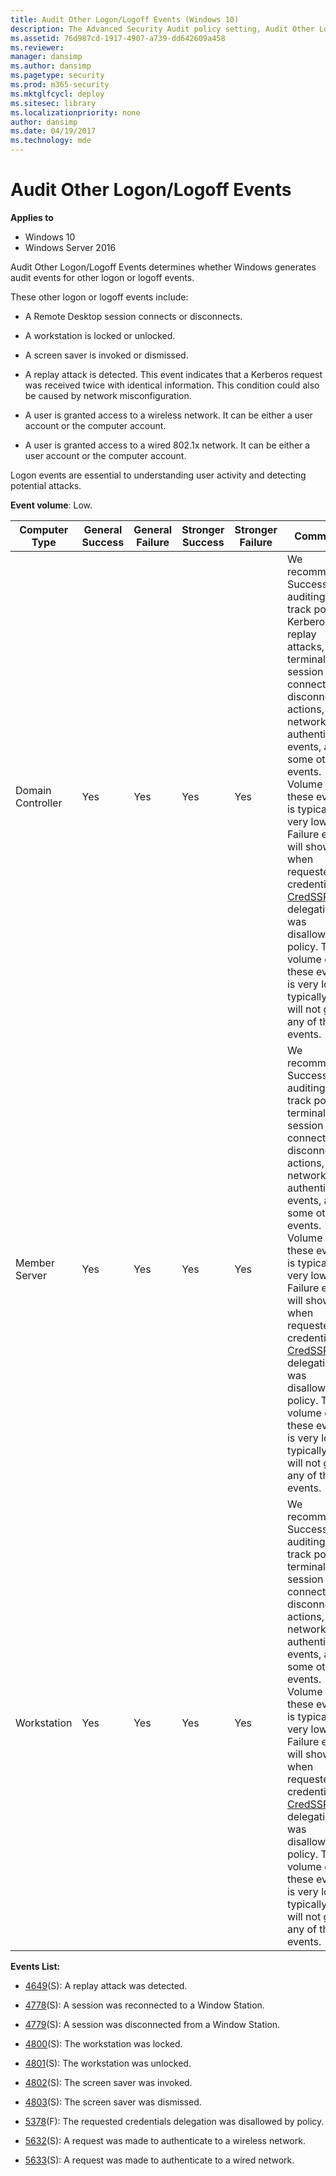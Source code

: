 ```yaml
---
title: Audit Other Logon/Logoff Events (Windows 10)
description: The Advanced Security Audit policy setting, Audit Other Logon/Logoff Events, determines if Windows generates audit events for other logon or logoff events.
ms.assetid: 76d987cd-1917-4907-a739-dd642609a458
ms.reviewer: 
manager: dansimp
ms.author: dansimp
ms.pagetype: security
ms.prod: m365-security
ms.mktglfcycl: deploy
ms.sitesec: library
ms.localizationpriority: none
author: dansimp
ms.date: 04/19/2017
ms.technology: mde
---
```


# Audit Other Logon/Logoff Events

**Applies to**
-   Windows 10
-   Windows Server 2016


Audit Other Logon/Logoff Events determines whether Windows generates audit events for other logon or logoff events.

These other logon or logoff events include:

-   A Remote Desktop session connects or disconnects.

-   A workstation is locked or unlocked.

-   A screen saver is invoked or dismissed.

-   A replay attack is detected. This event indicates that a Kerberos request was received twice with identical information. This condition could also be caused by network misconfiguration.

-   A user is granted access to a wireless network. It can be either a user account or the computer account.

-   A user is granted access to a wired 802.1x network. It can be either a user account or the computer account.

Logon events are essential to understanding user activity and detecting potential attacks.

**Event volume**: Low.

| Computer Type     | General Success | General Failure | Stronger Success | Stronger Failure | Comments                                                                                                                                                                                                                                                                                                                                                                                                                                                                                      |
|-------------------|-----------------|-----------------|------------------|------------------|-----------------------------------------------------------------------------------------------------------------------------------------------------------------------------------------------------------------------------------------------------------------------------------------------------------------------------------------------------------------------------------------------------------------------------------------------------------------------------------------------|
| Domain Controller | Yes             | Yes             | Yes              | Yes              | We recommend Success auditing, to track possible Kerberos replay attacks, terminal session connect and disconnect actions, network authentication events, and some other events. Volume of these events is typically very low.<br>Failure events will show you when requested credentials [CredSSP](https://msdn.microsoft.com/library/cc226764.aspx) delegation was disallowed by policy. The volume of these events is very low—typically you will not get any of these events. |
| Member Server     | Yes             | Yes             | Yes              | Yes              | We recommend Success auditing, to track possible terminal session connect and disconnect actions, network authentication events, and some other events. Volume of these events is typically very low.<br>Failure events will show you when requested credentials [CredSSP](https://msdn.microsoft.com/library/cc226764.aspx) delegation was disallowed by policy. The volume of these events is very low—typically you will not get any of these events.                          |
| Workstation       | Yes             | Yes             | Yes              | Yes              | We recommend Success auditing, to track possible terminal session connect and disconnect actions, network authentication events, and some other events. Volume of these events is typically very low.<br>Failure events will show you when requested credentials [CredSSP](https://msdn.microsoft.com/library/cc226764.aspx) delegation was disallowed by policy. The volume of these events is very low—typically you will not get any of these events.                          |

**Events List:**

-   [4649](event-4649.md)(S): A replay attack was detected.

-   [4778](event-4778.md)(S): A session was reconnected to a Window Station.

-   [4779](event-4779.md)(S): A session was disconnected from a Window Station.

-   [4800](event-4800.md)(S): The workstation was locked.

-   [4801](event-4801.md)(S): The workstation was unlocked.

-   [4802](event-4802.md)(S): The screen saver was invoked.

-   [4803](event-4803.md)(S): The screen saver was dismissed.

-   [5378](event-5378.md)(F): The requested credentials delegation was disallowed by policy.

-   [5632](event-5632.md)(S): A request was made to authenticate to a wireless network.

-   [5633](event-5633.md)(S): A request was made to authenticate to a wired network.

